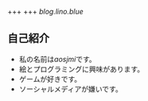 +++
+++
*blog.lino.blue*
## 自己紹介
- 私の名前は*aosjmi*です。
- 絵とプログラミングに興味があります。
- ゲームが好きです。
- ソーシャルメディアが嫌いです。  
